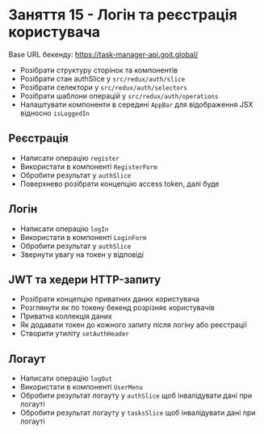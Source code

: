 # Заняття 15 - Логін та реєстрація користувача

Base URL бекенду: https://task-manager-api.goit.global/

- Розібрати структуру сторінок та компонентів
- Розібрати стан authSlice у `src/redux/auth/slice`
- Розібрати селектори у `src/redux/auth/selectors`
- Розібрати шаблони операцій у `src/redux/auth/operations`
- Налаштувати компоненти в середині `AppBar` для відображення JSX відносно
  `isLoggedIn`

## Реєстрація

- Написати операцію `register`
- Використати в компоненті `RegisterForm`
- Обробити результат у `authSlice`
- Поверхнево розібрати концепцію access token, далі буде

## Логін

- Написати операцію `logIn`
- Використати в компоненті `LoginForm`
- Обробити результат у `authSlice`
- Звернути увагу на токен у відповіді

## JWT та хедери HTTP-запиту

- Розібрати концепцію приватних даних користувача
- Розглянути як по токену бекенд розрізняє користувачів
- Приватна коллекція даних
- Як додавати токен до кожного запиту після логіну або реєстрації
- Створити утиліту `setAuthHeader`

## Логаут

- Написати операцію `logOut`
- Використати в компоненті `UserMenu`
- Обробити результат логауту у `authSlice` щоб інвалідувати дані при логауті
- Обробити результат логауту у `tasksSlice` щоб інвалідувати дані при логауті
